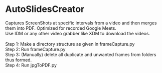 # AutoSlidesCreator
Captures ScreenShots at specific intervals from a video and then merges them into PDF. Optimized for recorded Google Meets.<br/>
Use IDM or any other video grabber like XDM to download the videos.<br/><br/>
Step 1: Make a directory structure as given in frameCapture.py<br/>
Step 2: Run frameCapture.py<br/>
Step 3: (Manually) delete all duplicate and unwanted frames from folders thus formed. <br/>
Step 4: Run jpgToPDF.py<br/>
